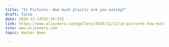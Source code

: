 ```yaml
---
title: "In Pictures: How much plastic are you eating?"
draft: false
date: 2020-12-14T01:34:53Z
link: https://www.aljazeera.com/gallery/2020/12/11/in-pictures-how-much-plastic-are-you-eating?utm_medium=RSS&utm_source=hune
site: www.aljazeera.com
topic: Hacker News  

---
```

